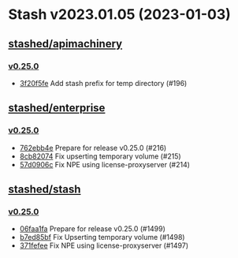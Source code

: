 # Stash v2023.01.05 (2023-01-03)


## [stashed/apimachinery](https://github.com/stashed/apimachinery)

### [v0.25.0](https://github.com/stashed/apimachinery/releases/tag/v0.25.0)

- [3f20f5fe](https://github.com/stashed/apimachinery/commit/3f20f5fe) Add stash prefix for temp directory (#196)



## [stashed/enterprise](https://github.com/stashed/enterprise)

### [v0.25.0](https://github.com/stashed/enterprise/releases/tag/v0.25.0)

- [762ebb4e](https://github.com/stashed/enterprise/commit/762ebb4eb) Prepare for release v0.25.0 (#216)
- [8cb82074](https://github.com/stashed/enterprise/commit/8cb82074a) Fix upserting temporary volume (#215)
- [57d0906c](https://github.com/stashed/enterprise/commit/57d0906c8) Fix NPE using license-proxyserver (#214)



## [stashed/stash](https://github.com/stashed/stash)

### [v0.25.0](https://github.com/stashed/stash/releases/tag/v0.25.0)

- [06faa1fa](https://github.com/stashed/stash/commit/06faa1fae) Prepare for release v0.25.0 (#1499)
- [b7ed85bf](https://github.com/stashed/stash/commit/b7ed85bfe) Fix Upserting temporary volume (#1498)
- [371fefee](https://github.com/stashed/stash/commit/371fefeee) Fix NPE using license-proxyserver (#1497)



